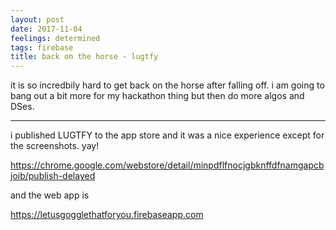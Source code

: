 ```yaml
---
layout: post
date: 2017-11-04
feelings: determined
tags: firebase
title: back on the horse - lugtfy
---
```


it is so incredbily hard to get back on the horse after falling off. i am going to bang out a bit more for my hackathon thing but then do more algos and DSes.

---

i published LUGTFY to the app store and it was a nice experience except for the screenshots. yay!

<https://chrome.google.com/webstore/detail/minpdflfnocjgbknffdfnamgapcbjoib/publish-delayed>

and the web app is

<https://letusgogglethatforyou.firebaseapp.com>

